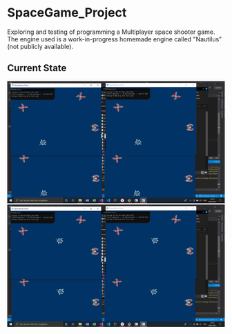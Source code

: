 # SpaceGame_Project
Exploring and testing of programming a Multiplayer space shooter game. The engine used is a work-in-progress homemade engine called "Nautilus" (not publicly available).

## Current State
![alttext](https://github.com/CyberPlaton/SpaceGame_Project/blob/master/ref_1.png)
![alttext](https://github.com/CyberPlaton/SpaceGame_Project/blob/master/ref_2.png)
